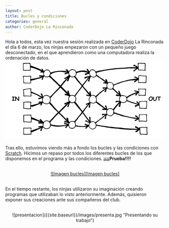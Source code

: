 ```yaml
---
layout: post
title: Bucles y condiciones
categories: general
author: CoderDojo La Rinconada
---
```



Hola a todos, esta vez nuestra sesión realizada en [CoderDojo] La Rinconada el día 6 de marzo, los ninjas empezaron con un pequeño juego desconectado, en el que aprendieron como una computadora realiza la ordenación de datos. 
<br>
<span style="display:block;text-align:center">![Imagen ordenar]</span>
<br>
Tras ello, estuvimos viendo más a fondo los bucles y las condiciones con [Scratch]. Hicimos un repaso por todos los diferentes bucles de los que disponemos en el programa y las condiciones.<strong> ¡¡¡¡Prueba!!!!</strong>

<br>
<span style="display:block;text-align:center"><a href="https://scratch.mit.edu/projects/370699872" target="blank">![Imagen bucles][Imagen bucles]</a></span>
<br>

En el tiempo restante, los ninjas utilizaron su imaginación creando programas que utilizaban lo visto anteriormente. Además, quisieron exponer sus creaciones ante sus compañeros del club. 

<br>
<span style="display:block;text-align:center">![presentacion]({{site.baseurl}}/images/presenta.jpg "Presentando su trabajo")</span>
<br>

[CoderDojo]: https://coderdojo.com/es-ES
[Scratch]: https://scratch.mit.edu/
[Imagen bucles]: /images/bucles.png "Bucles y condiciones"
[Imagen ordenar]: /images/ordenar.png "Como ordenan las computadoras"





